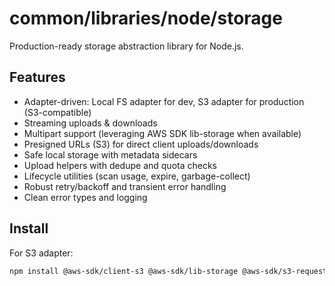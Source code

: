 # common/libraries/node/storage

Production-ready storage abstraction library for Node.js.

## Features
- Adapter-driven: Local FS adapter for dev, S3 adapter for production (S3-compatible)
- Streaming uploads & downloads
- Multipart support (leveraging AWS SDK lib-storage when available)
- Presigned URLs (S3) for direct client uploads/downloads
- Safe local storage with metadata sidecars
- Upload helpers with dedupe and quota checks
- Lifecycle utilities (scan usage, expire, garbage-collect)
- Robust retry/backoff and transient error handling
- Clean error types and logging

## Install
For S3 adapter:
```bash
npm install @aws-sdk/client-s3 @aws-sdk/lib-storage @aws-sdk/s3-request-presigner
